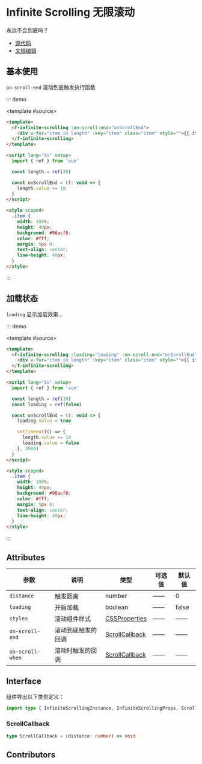 # Infinite Scrolling 无限滚动

永远不会到底吗？

- [源代码](https://github.com/FightingDesign/fighting-design/tree/master/packages/fighting-design/infinite-scrolling)
- [文档编辑](https://github.com/FightingDesign/fighting-design/blob/master/docs/docs/components/infinite-scrolling.md)

## 基本使用

`on-scroll-end` 滚动到底触发执行函数

::: demo

<template #source>
<demo1-vue />
</template>

```html
<template>
  <f-infinite-scrolling :on-scroll-end="onScrollEnd">
    <div v-for="item in length" :key="item" class="item" style="">{{ item }}</div>
  </f-infinite-scrolling>
</template>

<script lang="ts" setup>
  import { ref } from 'vue'

  const length = ref(20)

  const onScrollEnd = (): void => {
    length.value += 10
  }
</script>

<style scoped>
  .item {
    width: 100%;
    height: 40px;
    background: #96acf8;
    color: #fff;
    margin: 5px 0;
    text-align: center;
    line-height: 40px;
  }
</style>
```

:::

## 加载状态

`loading` 显示加载效果...

::: demo

<template #source>
<demo2-vue />
</template>

```html
<template>
  <f-infinite-scrolling :loading="loading" :on-scroll-end="onScrollEnd">
    <div v-for="item in length" :key="item" class="item" style="">{{ item }}</div>
  </f-infinite-scrolling>
</template>

<script lang="ts" setup>
  import { ref } from 'vue'

  const length = ref(10)
  const loading = ref(false)

  const onScrollEnd = (): void => {
    loading.value = true

    setTimeout(() => {
      length.value += 10
      loading.value = false
    }, 2000)
  }
</script>

<style scoped>
  .item {
    width: 100%;
    height: 40px;
    background: #96acf8;
    color: #fff;
    margin: 5px 0;
    text-align: center;
    line-height: 40px;
  }
</style>
```

:::

## Attributes

| 参数             | 说明               | 类型                                                                       | 可选值 | 默认值 |
| ---------------- | ------------------ | -------------------------------------------------------------------------- | ------ | ------ |
| `distance`       | 触发距离           | number                                                                     | ——     | 0      |
| `loading`        | 开启加载           | boolean                                                                    | ——     | false  |
| `styles`         | 滚动组件样式       | [CSSProperties](https://cn.vuejs.org/api/utility-types.html#cssproperties) | ——     | ——     |
| `on-scroll-end`  | 滚动到底触发的回调 | <a href="#scrollcallback">ScrollCallback</a>                               | ——     | ——     |
| `on-scroll-when` | 滚动时触发的回调   | <a href="#scrollcallback">ScrollCallback</a>                               | ——     | ——     |

## Interface

组件导出以下类型定义：

```ts
import type { InfiniteScrollingInstance, InfiniteScrollingProps, ScrollCallback } from 'fighting-design'
```

### ScrollCallback

```ts
type ScrollCallback = (distance: number) => void
```

## Contributors

<a href="https://github.com/Tyh2001" target="_blank">
  <f-avatar round src="https://avatars.githubusercontent.com/u/73180970?v=4" />
</a>

<a href="https://github.com/HoldingTheGhostAtTheGrave" target="_blank">
  <f-avatar round src="https://avatars.githubusercontent.com/u/76578532?v=4" />
</a>

<script setup lang="ts">
  import demo1Vue from './_demos/infinite-scrolling/demo1.vue'
  import demo2Vue from './_demos/infinite-scrolling/demo2.vue'
</script>
